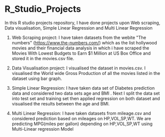 # R_Studio_Projects
In this R studio projects repository, I have done projects upon Web scraping, Data visualisation, Simple Linear Regression and Multi Linear Regression 

1) Web Scraping project: I have taken datasets from the webite "The numbers" (https://www.the-numbers.com/) which as the list hollywood movies and their financial data analysis in which i have scraped the Movies With Lowest Budgets to Earn $1 Million at US Box Office and stored it in the movies.csv file.

2) Data Visualisation project: I visualised the dataset in movies.csv. I visualised the World wide Gross Production of all the movies listed in the dataset using bar graph.

3) Simple Linear Regression: I have taken data set of Diabetes prediction data and considered two data sets age and BMI . Next I split the data set into test set and training set then applied regression on both dataset and visualised the results between the age and BMI.

4) Multi Linear Regression: I have taken datasets from mileage.csv and considered prediction based on mileages on HP,VOL,SP,WT. We are predicting MPG(miles per gallon) depending on HP,VOL,SP,WT using Multi-Linear regression Model
